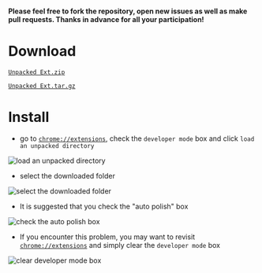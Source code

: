 #### Please feel free to fork the repository, open new issues as well as make pull requests. Thanks in advance for all your participation!


# Download

[``Unpacked Ext.zip``](https://github.com/Mensu/Matrix-Submission-Report-Polisher-Chrome-Ext/archive/v0.1.3.zip)

[``Unpacked Ext.tar.gz``](https://github.com/Mensu/Matrix-Submission-Report-Polisher-Chrome-Ext/archive/v0.1.3.tar.gz)

# Install

- go to [``chrome://extensions``](chrome://extensions), check the ``developer mode`` box and click ``load an unpacked directory``

![load an unpacked directory](http://7xrahq.com1.z0.glb.clouddn.com/chrome-ext-installation-load-directory.png)

- select the downloaded folder

![select the downloaded folder](http://7xrahq.com1.z0.glb.clouddn.com/chrome-ext-installation-select-folder.png)

- It is suggested that you check the "auto polish" box

![check the auto polish box](http://7xrahq.com1.z0.glb.clouddn.com/chrome-ext-installation-auto-polish.png)

- If you encounter this problem, you may want to revisit [``chrome://extensions``](chrome://extensions) and simply clear the ``developer mode`` box

![clear developer mode box](http://7xrahq.com1.z0.glb.clouddn.com/chrome-ext-installation-clear-box.png)
